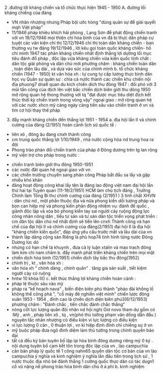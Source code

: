 2 .đường lới kháng chiến và tổ chức thực hiện 1945 - 1950 
A. đường lối kháng chiếng của đảng 
- VN  nhân nhượng nhưng Pháp bội ước hòng "dùng quân sự để giải quyết mqh Việt pháp"
- 11/1946 pháp khiêu khích hải phòng , Lạng Sơn để phát động chiến tranh với vn 
 19/12/1946 mọi thiện chí hòa bình của vn đã bị thực dân pháp cự tuyệt
 các văn kiện chỉ thị 12/12/1946 chỉ thị toàn dân kháng chiến - ban thường vụ tw đảng 
 19/12/1946 , lời kêu gọi toàn quốc kháng chiến- hồ chí minh 
 1947 tác phản kháng chiến nhất định thắng lợi 
 dường lối
 mục tiêu đánh đổ  pháp , độc lập vừa kháng chiến vừa kiến quốc 
 tính chất : dân tộc giải phóng và dân chủ mới 
 phường châm : kháng chiến toàn dân , toàn diện lâu dài , và dựa vào sức của chính mình 
 b. tổ chức kháng chiến (1947 - 1950)
 kt văn hóa xh : tự cung tự cấp lương thực bình dân học vụ 
 Quân sự 
quân sự : chia cả nước thành các chiến khu  chiến nội địa phuong7 dna6 quan du kích 
chiến dich thu đông 1947 : đối phó với 3 mũi tấn công của địch lên việt bắc 
chiến dịch biên giới thu dông 1950 mở rộng quan hệ thong thương với tq "đạt được mục tiêu diệt địch kết thúc thời kỳ chiến tranh trong vòng vậy"
ngoại giao : mở rộng quan hệ với các nước xhcn 
mỹ càng ngày càng tiến sâu vào chiến tranh ở vn và tìm cơ hội thay thế pháp 
3. đẩy mạnh kháng chiến đến thắng lợi 1951 - 1954 
a. địa hội lần II và chính cương của đảng (2/1951)
hoàn cảnh lịch sử 
quốc tế : 
+ liên xô , đông âu đang cnxh thành công 
+ cm trung quốc thắng lợi 1/10/1949 , nhà nước cộng hòa nd trung hoa ra đời 
+ Phong trào phản đối chiến tranh của pháp ở Đông dương trên tg lan rộng 
+ mỹ viện trợ cho pháp 
trong nước : 
- chiến tranh biên giới thu đông 1950-1951 
- các nước đăt quan hệ ngoại giao với vn 
- các chiến trường chuyển sang phản công  Pháp bắt đầu sa lầy và gặp nhiều khó khăn 
- đảng hoạt động công khai lấy tện là đảng lao động việt nam 
đại hội lần thứ hai tại Tuyên quan (11-19/2/1951)
HCM  làm chủ tịch đảng , Trường Chinh làm Tống Bí thư 
chính cương của đảng (2/1951 )
3 tính chất XHVN  : dân chủ nd , một phần thuộc địa và nữa phong kiến 
dối tượng pháp và bọn can hiệp mỹ và phong kiến phản động 
nhiệm vụ: đánh đế quốc , giành độc lập  và xóa bỏ phong kiến tay sai người cày ruộng 
động lực công nhân nông dân , tiểu tư sản và tư sản dân tộc 
triển vọng phát triển : cm dân tộc dân chủ nd nhất định sẽ tiến lên cnxh 
Thành công và hạn chế của đại hội II và chính cương của đảng(2/1951)
đại hội II là địa hội "kháng chiến kiến quốc", đáp ứng yêu cầu trước mắt và lâu dài của vn 
- thành lập dảng cộng sản Riêng là phù hop74 tình hình từng nước Đông Dương lúc dó
- nhưng có hạn chế tả khuynh , đưa cả lý luận xtalin và mao trach đông làm kim chỉ nam châm
b. đẩy manh phát triển kháng chiến trên mọi mặt 
- chiến dịch hòa bình (12/1951) chiến dịch tây bắc thu đông(1952)
- chính trị , kt , văn hóa xh :
- văn hóa xh " chính dảng , chính quân" . tăng gia sản suất , tiết kiệm người cày có ruộng 
- hntw 10 khóa II()
c. kết thúc thắng lợi kháng chiến 
hoàn cảnh : 
- pháp lệ thuộc sâu vào mỹ 
- pháp ra "kế hoạch nava" , biến điện biên phú thành "pháo đài khổng lồ không thể công phá ", "cỗ máy đẻ nghiền việt minh"
chiến lược đông xuân 1953 - 1954 , đỉnh cao là chiến dịch diện biên phú3(6/12/1953)
phương châm : "Đánh chắc , tiến chắc đánh chắc thắng" 
- nòng cốt lực lượng quân đội nhân nd 
hội nghị Giơ novo 
tham dự gồm có :Mỹ , anh , pháp liên xô , tq , vn(phó thủ tướng phạm văn dồng dẫn đầu )
nguyên tắc nhân nhượng có điều kiện 
vì lực lượng có điều kiện 
- vì lực lượng 0 cân , 0 thuận lợi , vn kí hiệp định đình chỉ chiếng sự ở vn 
- mỹ buộc pháp đưa ngô đình diệm làm thủ tướng trong chính quyền bảo đại 
- tất cả đều ký bản tuyên bố lập lại hòa bình đông dương riêng mỹ 0 ký . nội dung tuyên bố cam kết tôn trong độc lập của vn , lào campuchia 
- căn bản pháp lý quốc tế 1 công nahn65 quyền dân tộc cơ bản của vn lào campuchia 
ý nghĩa và kinh nghiệm 
ý nghĩa 
lần đầu tiên trong lịch sử , 1 nước thuộc địa nhỏ bé đánh thắng 1 cường quốc thực dân có tác dugn1 cổ vũ nặng nề phong trào hòa bình dân chủ ở á phi 
b. kinh nghiệm
